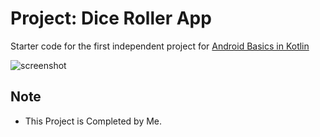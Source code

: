 Project: Dice Roller App
==================================

Starter code for the first independent project for [Android Basics in Kotlin](https://developer.android.com/courses/android-basics-kotlin/course)

![screenshot](https://telegra.ph/file/283864dee9530f94e6e01.png)

Note
----

- This Project is Completed by Me.
